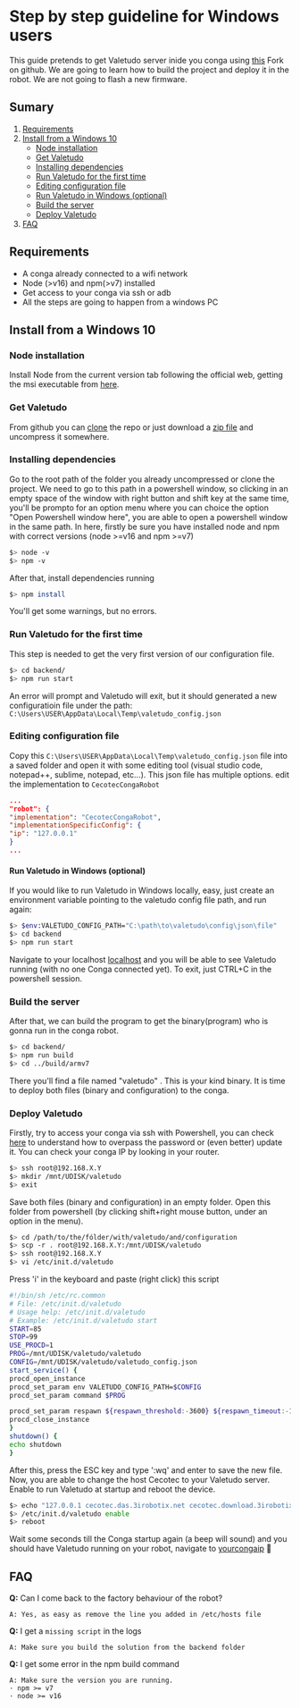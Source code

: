 ﻿
# Step by step guideline for Windows users
This guide pretends to get Valetudo server inide you conga using [this](https://github.com/adrigzr/Valetudo) Fork on github.
We are going to learn how to build the project and deploy it in the robot. We are not going to flash a new firmware.

## Sumary
1. [Requirements](#Requirements)
2. [Install from a Windows 10](#Install%20from%20a%20Windows%2010)
    - [Node installation](#Node%20installation)
    - [Get Valetudo](#Get%20Valetudo)
    - [Installing dependencies](#Installing%20dependencies)
    - [Run Valetudo for the first time](#Run%20Valetudo%20for%20the%20first%20time)
    - [Editing configuration file](#Editing%20configuration%20file)
    - [Run Valetudo in Windows (optional)](#Run%20Valetudo%20in%20Windows%20(optional))
    - [Build the server](#Build%20the%20server)
    - [Deploy Valetudo](#Deploy%20Valetudo)
4. [FAQ](#FAQ)

## Requirements
- A conga already connected to a wifi network
- Node (>v16) and npm(>v7) installed
- Get access to your conga via ssh or adb
- All the steps are going to happen from a windows PC

## Install from a Windows 10
### Node installation
Install Node from the current version tab following the official web, getting the msi executable from [here](https://nodejs.org/en/download/current/).

### Get Valetudo
From github you can [clone](https://github.com/adrigzr/Valetudo.git) the repo or just download a [zip file](https://github.com/adrigzr/Valetudo/archive/refs/heads/feature-conga.zip) and uncompress it somewhere.

### Installing dependencies
Go to the root path of the folder you already uncompressed or clone the project. We need to go to this path in a powershell window, so clicking in an empty space of the window with right button and shift key at the same time, you'll be prompto for an option menu where you can choice the option "Open Powershell window here", you are able to open a powershell window in the same path.
In here, firstly be sure you have installed node and npm with correct versions (node >=v16 and npm >=v7)
```bash
$> node -v
$> npm -v
```
After that, install dependencies running
```bash
$> npm install
```
You'll get some warnings, but no errors.

### Run Valetudo for the first time
This step is needed to get the very first version of our configuration file.
```bash
$> cd backend/
$> npm run start
```
An error will prompt and Valetudo will exit, but it should generated a new configuratioin file under the path: `C:\Users\USER\AppData\Local\Temp\valetudo_config.json`

### Editing configuration file
Copy this `C:\Users\USER\AppData\Local\Temp\valetudo_config.json` file into a saved folder and open it with some editing tool (visual studio code, notepad++, sublime, notepad, etc...). This json file has multiple options. edit the implementation to `CecotecCongaRobot`
```json
...
"robot": {
"implementation": "CecotecCongaRobot",
"implementationSpecificConfig": {
"ip": "127.0.0.1"
}
...
```

#### Run Valetudo in Windows (optional)
If you would like to run Valetudo in Windows locally, easy, just create an environment variable pointing to the valetudo config file path, and run again:
```bash
$> $env:VALETUDO_CONFIG_PATH="C:\path\to\valetudo\config\json\file"
$> cd backend
$> npm run start
```
Navigate to your localhost [localhost](http://localhost/) and you will be able to see Valetudo running (with no one Conga connected yet). To exit, just CTRL+C in the powershell session.

### Build the server
After that, we can build the program to get the binary(program) who is gonna run in the conga robot.
```bash
$> cd backend/
$> npm run build
$> cd ../build/armv7
```
There you'll find a file named "valetudo" . This is your kind binary. It is time to deploy both files (binary and configuration) to the conga.

### Deploy Valetudo
Firstly, try to access your conga via ssh with Powershell, you can check [here](https://gitlab.com/freeconga/stuff/-/blob/master/docs/rooting-conga.md) to understand how to overpass the password or (even better) update it. You can check your conga IP by looking in your router.
```bash
$> ssh root@192.168.X.Y
$> mkdir /mnt/UDISK/valetudo
$> exit
```
Save both files (binary and configuration) in an empty folder. Open this folder from powershell (by clicking shift+right mouse button, under an option in the menu).
```bash
$> cd /path/to/the/fólder/with/valetudo/and/configuration
$> scp -r . root@192.168.X.Y:/mnt/UDISK/valetudo
$> ssh root@192.168.X.Y
$> vi /etc/init.d/valetudo
```
Press 'i' in the keyboard and paste (right click) this script
```bash
#!/bin/sh /etc/rc.common
# File: /etc/init.d/valetudo
# Usage help: /etc/init.d/valetudo
# Example: /etc/init.d/valetudo start
START=85
STOP=99
USE_PROCD=1
PROG=/mnt/UDISK/valetudo/valetudo
CONFIG=/mnt/UDISK/valetudo/valetudo_config.json
start_service() {
procd_open_instance
procd_set_param env VALETUDO_CONFIG_PATH=$CONFIG
procd_set_param command $PROG

procd_set_param respawn ${respawn_threshold:-3600} ${respawn_timeout:-10} ${respawn_retry:-5}
procd_close_instance
}
shutdown() {
echo shutdown
}
```
After this, press the ESC key and type ':wq' and enter to save the new file. Now, you are able to change the host Cecotec to your Valetudo server. Enable to run Valetudo at startup and reboot the device.
```bash
$> echo "127.0.0.1 cecotec.das.3irobotix.net cecotec.download.3irobotix.net cecotec.log.3irobotix.net cecotec.ota.3irobotix.net eu.das.3irobotics.net eu.log.3irobotics.net eu.ota.3irobotics.net" >> /etc/hosts
$> /etc/init.d/valetudo enable
$> reboot
```
Wait some seconds till the Conga startup again (a beep will sound) and you should have Valetudo running on your robot, navigate to [yourcongaip](http://youcongaip) :tada:


## FAQ

**Q:** Can I come back to the factory behaviour of the robot?

``` text
A: Yes, as easy as remove the line you added in /etc/hosts file
```
**Q:** I get a `missing script` in the logs

``` text
A: Make sure you build the solution from the backend folder
```

**Q:** I get some error in the npm build command

``` text
A: Make sure the version you are running. 
· npm >= v7
· node >= v16
```